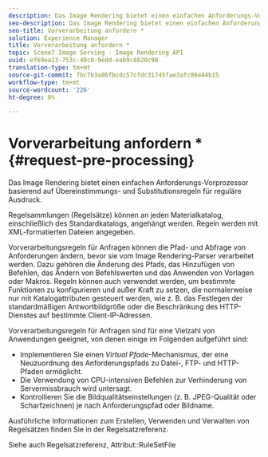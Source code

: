 ```yaml
---
description: Das Image Rendering bietet einen einfachen Anforderungs-Vorprozessor basierend auf Übereinstimmungs- und Substitutionsregeln für reguläre Ausdruck.
seo-description: Das Image Rendering bietet einen einfachen Anforderungs-Vorprozessor basierend auf Übereinstimmungs- und Substitutionsregeln für reguläre Ausdruck.
seo-title: Vorverarbeitung anfordern *
solution: Experience Manager
title: Vorverarbeitung anfordern *
topic: Scene7 Image Serving - Image Rendering API
uuid: ef69ea23-753c-40c8-9edd-eab9c8820c98
translation-type: tm+mt
source-git-commit: 7bc7b3a86fbcdc57cfdc31745fae3afc06e44b15
workflow-type: tm+mt
source-wordcount: '226'
ht-degree: 0%

---
```



# Vorverarbeitung anfordern *{#request-pre-processing}

Das Image Rendering bietet einen einfachen Anforderungs-Vorprozessor basierend auf Übereinstimmungs- und Substitutionsregeln für reguläre Ausdruck.

Regelsammlungen (Regelsätze) können an jeden Materialkatalog, einschließlich des Standardkatalogs, angehängt werden. Regeln werden mit XML-formatierten Dateien angegeben.

Vorverarbeitungsregeln für Anfragen können die Pfad- und Abfrage von Anforderungen ändern, bevor sie vom Image Rendering-Parser verarbeitet werden. Dazu gehören die Änderung des Pfads, das Hinzufügen von Befehlen, das Ändern von Befehlswerten und das Anwenden von Vorlagen oder Makros. Regeln können auch verwendet werden, um bestimmte Funktionen zu konfigurieren und außer Kraft zu setzen, die normalerweise nur mit Katalogattributen gesteuert werden, wie z. B. das Festlegen der standardmäßigen Antwortbildgröße oder die Beschränkung des HTTP-Dienstes auf bestimmte Client-IP-Adressen.

Vorverarbeitungsregeln für Anfragen sind für eine Vielzahl von Anwendungen geeignet, von denen einige im Folgenden aufgeführt sind:

* Implementieren Sie einen *Virtual Pfade*-Mechanismus, der eine Neuzuordnung des Anforderungspfads zu Datei-, FTP- und HTTP-Pfaden ermöglicht.
* Die Verwendung von CPU-intensiven Befehlen zur Verhinderung von Servermissbrauch wird untersagt.
* Kontrollieren Sie die Bildqualitätseinstellungen (z. B. JPEG-Qualität oder Scharfzeichnen) je nach Anforderungspfad oder Bildname.

Ausführliche Informationen zum Erstellen, Verwenden und Verwalten von Regelsätzen finden Sie in der Regelsatzreferenz.

Siehe auch Regelsatzreferenz, Attribut::RuleSetFile
